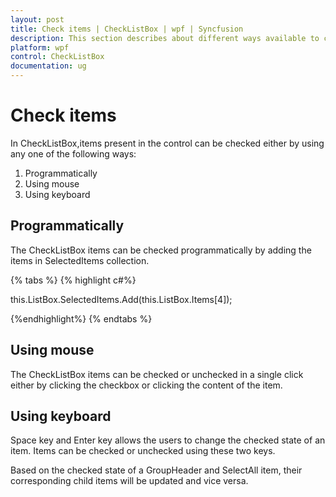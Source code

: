 ```yaml
---
layout: post
title: Check items | CheckListBox | wpf | Syncfusion
description: This section describes about different ways available to check an item present in the CheckListBox control.
platform: wpf
control: CheckListBox
documentation: ug
---
```


# Check items

In CheckListBox,items present in the control can be checked either by using any one of the following ways:

1. Programmatically
2. Using mouse
3. Using keyboard

## Programmatically

The CheckListBox items can be checked programmatically by adding the items in SelectedItems collection.

{% tabs %}
{% highlight c#%}

this.ListBox.SelectedItems.Add(this.ListBox.Items[4]);

{%endhighlight%}
{% endtabs %}


## Using mouse

The CheckListBox items can be checked or unchecked in a single click either by clicking the checkbox or clicking the content of the item.  

## Using keyboard

Space key and Enter key allows the users to change the checked state of an item. Items can be checked or unchecked using these two keys.

Based on the checked state of a GroupHeader and SelectAll item, their corresponding child items will be updated and vice versa.

 